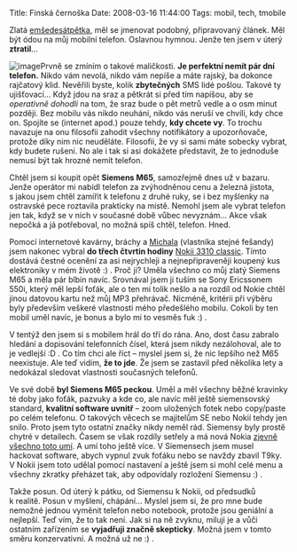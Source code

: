 Title: Finská černoška
Date: 2008-03-16 11:44:00
Tags: mobil, tech, tmobile

Zlatá
[emšedesátpětka](http://www.mobilmania.cz/default.aspx?catalog=1&catitem=4086),
měl se jmenovat podobný, připravovaný článek. Měl být ódou na můj
mobilní telefon. Oslavnou hymnou. Jenže ten jsem v úterý
**ztratil**…

![image](http://blog.javorek.net/image/56/)Prvně se zmíním o takové
maličkosti. **Je perfektní nemít pár dní telefon.** Nikdo vám
nevolá, nikdo vám nepíše a máte rajský, ba dokonce rajčatový klid.
Nevěřili byste, kolik **zbytečných** SMS lidé pošlou. Takové ty
ujišťovací… Když jdou na sraz a pětkrát si před tím napíšou, aby se
*operativně dohodli* na tom, že sraz bude o pět metrů vedle a o osm
minut později. Bez mobilu vás nikdo neuhání, nikdo vás neruší ve
chvíli, kdy chce on. Spojíte se (internet apod.) pouze tehdy,
**kdy chcete vy**. To trochu navazuje na onu filosofii zahodit
všechny notifikátory a upozorňovače, protože díky nim nic
neuděláte. Filosofii, že vy si sami máte sobecky vybrat, kdy budete
rušeni. No ale i tak si asi dokážete představit, že to jednoduše
nemusí být tak hrozné nemít telefon.

Chtěl jsem si koupit opět **Siemens M65**, samozřejmě dnes už
v bazaru. Jenže operátor mi nabídl telefon za zvýhodněnou cenu a
železná jistota, s jakou jsem chtěl zamířit k telefonu z druhé
ruky, se i bez myšlenky na ostravské pece roztavila prakticky na
místě. Nemohl jsem ale vybrat telefon jen tak, když se v nich
v současné době vůbec nevyznám… Akce však nepočká a já potřeboval,
no možná spíš chtěl, telefon. Hned.

Pomocí internetové kavárny, bráchy a
[Michala](http://kacer.ezin.cz/) (vlastníka stejné fešandy) jsem
nakonec vybral **do třech čtvrtin hodiny**
[Nokii 3310 classic](http://www.mobilmania.cz/default.aspx?catalog=1&catitem=3545).
Tímto dostává čestné ocenění za asi nejrychleji a nejnepřipraveněji
koupený kus elektroniky v mém životě :) . Proč ji? Uměla všechno co
můj zlatý Siemens M65 a měla pár blbin navíc. Srovnával jsem ji
tuším se Sony Ericssonem 550i, který měl lepší foťák, ale o ten mi
tolik nešlo a na rozdíl od Nokie chtěl jinou datovou kartu než můj
MP3 přehrávač. Nicméně, kritérii při výběru byly především veškeré
vlastnosti mého předešlého mobilu. Cokoli by ten mobil uměl navíc,
je bonus a bylo mi to vesměs fuk :) .

V tentýž den jsem si s mobilem hrál do tří do rána. Ano, dost času
zabralo hledání a dopisování telefonních čísel, která jsem nikdy
nezálohoval, ale to je vedlejší :D . Co tím chci ale říct – myslel
jsem si, že nic lepšího než M65 neexistuje. Ale teď vidím,
**že to jde**. Že jsem se zastavil před několika lety a nedokázal
sledovat vlastnosti současných telefonů.

Ve své době **byl Siemens M65 peckou**. Uměl a měl všechny běžné
kravinky té doby jako foťák, pazvuky a kde co, ale navíc měl ještě
siemensovský standard, **kvalitní software uvnitř** – zoom
uložených fotek nebo copy/paste po celém telefonu. O takových
věcech se majitelům SE nebo Nokií tehdy jen snilo. Proto jsem tyto
ostatní značky nikdy neměl rád. Siemensy byly prostě chytré
v detailech. Časem se však rozdíly setřely a má nová Nokia
[zjevně všechno toto umí](http://www.mobilmania.cz/default.aspx?catalog=1&catcomp=1&itemlist=4086,3545).
A umí toho ještě více. V Siemensech jsem musel hackovat software,
abych vypnul zvuk foťáku nebo se navždy zbavil T9ky. V Nokii jsem
toto udělal pomocí nastavení a ještě jsem si mohl celé menu a
všechny zkratky přeházet tak, aby odpovídaly rozložení Siemensu
:) .

Takže posun. Od úterý k pátku, od Siemensu k Nokii, od předsudků
k realitě. Posun v myšlení, chápání… Myslel jsem si, že pro mne
bude nemožné jednou vyměnit telefon nebo notebook, protože jsou
geniální a nejlepší. Teď vím, že to tak není. Jak si na ně zvyknu,
miluji je a vůči ostatním zařízením se
**vyjadřuji značně skepticky**. Možná jsem v tomto směru
konzervativní. A možná už ne :) .